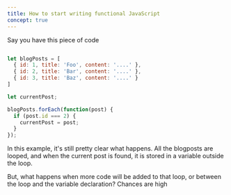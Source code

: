 ```yaml
---
title: How to start writing functional JavaScript
concept: true
---
```


Say you have this piece of code

```javascript

let blogPosts = [
  { id: 1, title: 'Foo', content: '....' },
  { id: 2, title: 'Bar', content: '....' },
  { id: 3, title: 'Baz', content: '....' }
]

let currentPost;

blogPosts.forEach(function(post) {
  if (post.id === 2) {
    currentPost = post;
  }
});

```

In this example, it's still pretty clear what happens. All the blogposts are looped, and when the current post is found, it is stored in a variable outside the loop. 

But, what happens when more code will be added to that loop, or between the loop and the variable declaration? Chances are high 